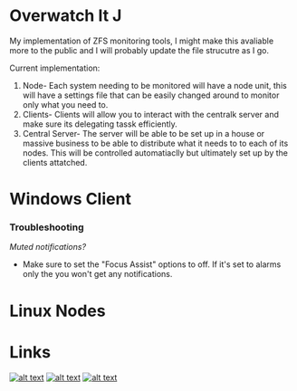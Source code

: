 # Overwatch It J
My implementation of ZFS monitoring tools, I might make this avaliable more to the public and I will probably update the file strucutre as I go.


Current implementation:
1. Node- Each system needing to be monitored will have a node unit, this will have a settings file that can be easily changed around to monitor only what you need to.
2. Clients- Clients will allow you to interact with the centralk server and make sure its delegating tassk efficiently.
3. Central Server- The server will be able to be set up in a house or massive business to be able to distribute what it needs to to each of its nodes. This will be controlled automatiaclly but ultimately set up by the clients attatched.


# Windows Client
### Troubleshooting
*Muted notifications?*
- Make sure to set the "Focus Assist" options to off. If it's set to alarms only the you won't get any notifications.

# Linux Nodes


# Links
<!-- Please don't remove this: Grab your social icons from https://github.com/carlsednaoui/gitsocial -->
<!-- display the social media buttons in your README -->
[![alt text][4.1]][4]
[![alt text][5.1]][5]
[![alt text][6.1]][6]

<!-- icons with padding -->
[4.1]: https://i.imgur.com/JuhyhHV.png (Trello)
[5.1]: https://i.imgur.com/0dG2g3t.png (discord icon with padding)
[6.1]: https://i.imgur.com/J6LeoUb.png (github icon with padding)


<!-- links to your social media accounts -->
<!-- update these accordingly -->
[4]: https://i.imgur.com/JuhyhHV.png
[5]: https://discord.gg/nAcrx7q
[6]: https://github.com/joelawm

